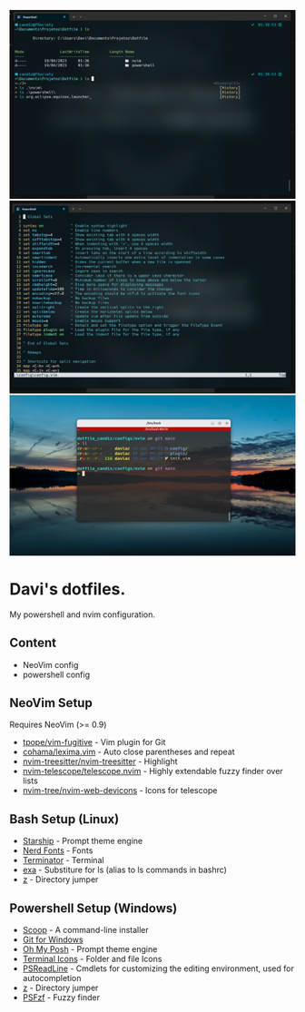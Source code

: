 ![powershell screenshot](./images/pwsh.png)
![nvim screenshot](./images/nvim.png)
![bash screenshot](./images/bash-terminator.png)


# Davi's dotfiles.

My powershell and nvim configuration.


## Content

- NeoVim config
- powershell config

## NeoVim Setup

Requires NeoVim (>= 0.9)

- [tpope/vim-fugitive](https://github.com/tpope/vim-fugitive) - Vim plugin for Git
- [cohama/lexima.vim](https://github.com/cohama/lexima.vim) - Auto close parentheses and repeat
- [nvim-treesitter/nvim-treesitter](https://github.com/nvim-treesitter/nvim-treesitter) - Highlight
- [nvim-telescope/telescope.nvim](https://github.com/nvim-telescope/telescope.nvim) - Highly extendable fuzzy finder over lists 
- [nvim-tree/nvim-web-devicons](https://github.com/nvim-tree/nvim-web-devicons) - Icons for telescope


## Bash Setup (Linux)
- [Starship](https://starship.rs/) - Prompt theme engine
- [Nerd Fonts](https://github.com/ryanoasis/nerd-fonts) - Fonts
- [Terminator](https://gnome-terminator.org/) - Terminal
- [exa](https://the.exa.website/) - Substiture for ls (alias to ls commands in bashrc)
- [z](https://github.com/rupa/z) - Directory jumper

## Powershell Setup (Windows)

- [Scoop](https://scoop.sh/) - A command-line installer
- [Git for Windows](https://git-scm.com/)
- [Oh My Posh](https://ohmyposh.dev/) - Prompt theme engine
- [Terminal Icons](https://github.com/devblackops/Terminal-Icons) - Folder and file Icons
- [PSReadLine](https://learn.microsoft.com/en-us/powershell/module/psreadline/?view=powershell-7.3) - Cmdlets for customizing the editing environment, used for autocompletion
- [z](https://www.powershellgallery.com/packages/z/1.1.13) - Directory jumper
- [PSFzf](https://github.com/kelleyma49/PSFzf) - Fuzzy finder
